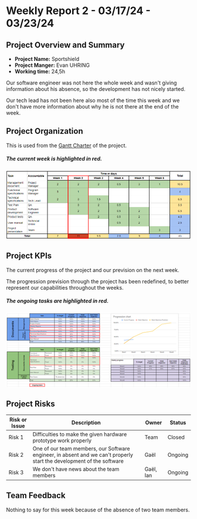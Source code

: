 # Weekly Report 2 - 03/17/24 - 03/23/24

## Project Overview and Summary

 - <b>Project Name:</b> Sportshield
 - <b>Project Manger:</b> Evan UHRING
 - <b>Working time:</b> 24,5h

Our software engineer was not here the whole week and wasn't giving information about his absence, so the development has not nicely started.

Our tech lead has not been here also most of the time this week and we don't have more information about why he is not there at the end of the week.


## Project Organization

This is used from the [Gantt Charter](../gantt-charter.pdf) of the project.

##### The current week is highlighted in red.
![Week1 Gant Charter](img/gantt-charter-week2.png)


## Project KPIs

The current progress of the project and our prevision on the next week.

The progression prevision through the project has been redefined, to better represent our capabilities throughout the weeks.

##### The ongoing tasks are highlighted in red.
![KPIs week 2](img/KPIs-week2.png)


## Project Risks

| Risk or Issue | Description | Owner | Status |
| -- | -- | -- | -- |
| Risk 1 | Difficulties to make the given hardware prototype work properly | Team | Closed |
| Risk 2 | One of our team members, our Software engineer, in absent and we can't properly start the development of the software | Gaël | Ongoing |
| Risk 3 | We don't have news about the team members | Gaël, Ian | Ongoing |

## Team Feedback

Nothing to say for this week because of the absence of two team members.